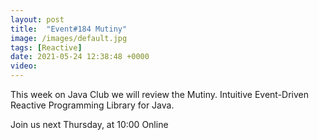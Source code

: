 ```yaml
---
layout: post
title:  "Event#184 Mutiny"
image: /images/default.jpg
tags: [Reactive]
date: 2021-05-24 12:38:48 +0000
video: 
---
```


This week on Java Club we will review the Mutiny. Intuitive Event-Driven Reactive Programming Library for Java.

Join us next Thursday, at 10:00 Online

